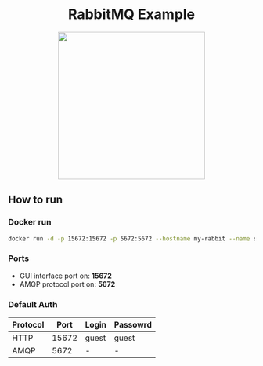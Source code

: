 <div align="center">
  <h1>RabbitMQ Example</h1>
  <img src="https://external-content.duckduckgo.com/iu/?u=https%3A%2F%2Faphyr.com%2Fdata%2Fposts%2F315%2FRabbitMQ.sh-600x600.png&f=1&nofb=1" width="300px"/>
</div>

## How to run

### Docker run

```bash
docker run -d -p 15672:15672 -p 5672:5672 --hostname my-rabbit --name some-rabbit rabbitmq:3-management
```

### Ports

- GUI interface port on: **15672**
- AMQP protocol port on: **5672**

### Default Auth

| Protocol | Port  | Login | Passowrd |
| -------- | ----- | ----- | -------- |
| HTTP     | 15672 | guest | guest    |
| AMQP     | 5672  | -     | -        |
